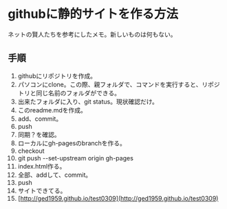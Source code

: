 githubに静的サイトを作る方法
=================

ネットの賢人たちを参考にしたメモ。新しいものは何もない。

手順
----

1. githubにリポジトリを作成。
2. パソコンにclone。この際、親フォルダで、コマンドを実行すると、リポジトリと同じ名前のフォルダができる。
3. 出来たフォルダに入り、git status。現状確認だけ。
4. このreadme.mdを作成。
5. add、commit。
6. push
7. 同期？を確認。
8. ローカルにgh-pagesのbranchを作る。
9. checkout
10. git push --set-upstream origin gh-pages
11. index.html作る。
12. 全部、addして、commit。
13. push
14. サイトできてる。
15. [http://ged1959.github.io/test0309](http://ged1959.github.io/test0309)